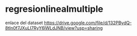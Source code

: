 # regresionlinealmultiple
enlace del dataset
https://drive.google.com/file/d/132PBydQ-8tIn0f7JXuLI7RyY6lWLdJNB/view?usp=sharing
